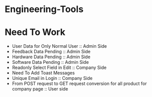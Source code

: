 # Engineering-Tools


# Need To Work

- User Data for Only Normal User :: Admin Side
- Feedback Data Pending :: Admin Side
- Hardware Data Pending :: Admin Side
- Software Data Pending :: Admin Side
- Readonly Select Field in Edit :: Company Side
- Need To Add Toast Messages
- Unique Email in Login :: Company Side
- From POST request to GET request conversion for all product for company page :: User side
